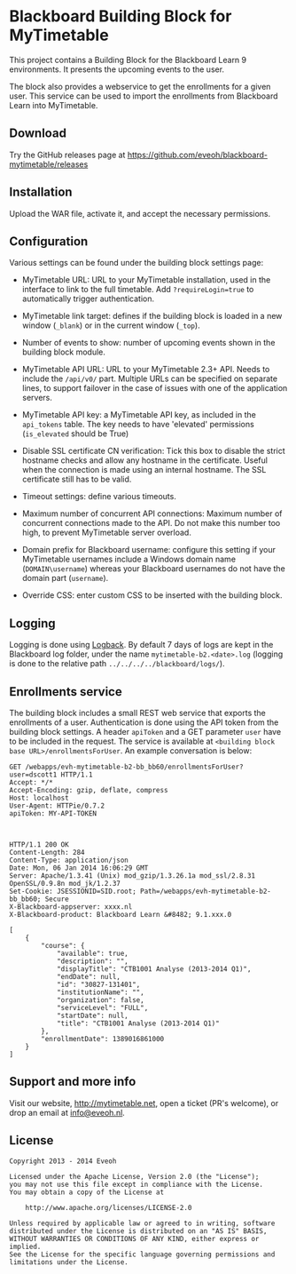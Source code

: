Blackboard Building Block for MyTimetable
======================

This project contains a Building Block for the Blackboard Learn 9 environments.
It presents the upcoming events to the user.

The block also provides a webservice to get the enrollments for a given user.
This service can be used to import the enrollments from Blackboard Learn into MyTimetable.

Download
--------

Try the GitHub releases page at https://github.com/eveoh/blackboard-mytimetable/releases

Installation
------------

Upload the WAR file, activate it, and accept the necessary permissions.

Configuration
-------------

Various settings can be found under the building block settings page:

* MyTimetable URL: URL to your MyTimetable installation, used in the interface to link to the full timetable. Add `?requireLogin=true` to
automatically trigger authentication.
* MyTimetable link target: defines if the building block is loaded in a new window (`_blank`) or in the current window (`_top`).
* Number of events to show: number of upcoming events shown in the building block module.


* MyTimetable API URL: URL to your MyTimetable 2.3+ API. Needs to include the `/api/v0/` part. Multiple URLs can be specified
on separate lines, to support failover in the case of issues with one of the application servers.
* MyTimetable API key: a MyTimetable API key, as included in the `api_tokens` table. The key needs to have 'elevated'
permissions (`is_elevated` should be True)
* Disable SSL certificate CN verification: Tick this box to disable the strict hostname checks and allow any
hostname in the certificate. Useful when the connection is made using an internal hostname. The SSL certificate
still has to be valid.
* Timeout settings: define various timeouts.
* Maximum number of concurrent API connections: Maximum number of concurrent connections made to the API. Do not
make this number too high, to prevent MyTimetable server overload.


* Domain prefix for Blackboard username: configure this setting if your MyTimetable usernames include a Windows domain name
(`DOMAIN\username`) whereas your Blackboard usernames do not have the domain part (`username`).


* Override CSS: enter custom CSS to be inserted with the building block.

Logging
-------

Logging is done using [Logback](logback.qos.ch). By default 7 days of logs are kept in the Blackboard log folder, under
the name `mytimetable-b2.<date>.log` (logging is done to the relative path `../../../../blackboard/logs/`).

Enrollments service
-------------------

The building block includes a small REST web service that exports the enrollments of a user. Authentication is done
using the API token from the building block settings. A header `apiToken` and a GET parameter `user` have to be included
in the request. The service is available at `<building block base URL>/enrollmentsForUser`. An example conversation
is below:

```
GET /webapps/evh-mytimetable-b2-bb_bb60/enrollmentsForUser?user=dscott1 HTTP/1.1
Accept: */*
Accept-Encoding: gzip, deflate, compress
Host: localhost
User-Agent: HTTPie/0.7.2
apiToken: MY-API-TOKEN



HTTP/1.1 200 OK
Content-Length: 284
Content-Type: application/json
Date: Mon, 06 Jan 2014 16:06:29 GMT
Server: Apache/1.3.41 (Unix) mod_gzip/1.3.26.1a mod_ssl/2.8.31 OpenSSL/0.9.8n mod_jk/1.2.37
Set-Cookie: JSESSIONID=SID.root; Path=/webapps/evh-mytimetable-b2-bb_bb60; Secure
X-Blackboard-appserver: xxxx.nl
X-Blackboard-product: Blackboard Learn &#8482; 9.1.xxx.0

[
    {
        "course": {
            "available": true,
            "description": "",
            "displayTitle": "CTB1001 Analyse (2013-2014 Q1)",
            "endDate": null,
            "id": "30827-131401",
            "institutionName": "",
            "organization": false,
            "serviceLevel": "FULL",
            "startDate": null,
            "title": "CTB1001 Analyse (2013-2014 Q1)"
        },
        "enrollmentDate": 1389016861000
    }
]
```

Support and more info
---------------------

Visit our website, http://mytimetable.net, open a ticket (PR's welcome), or drop an email at info@eveoh.nl.

License
-------

    Copyright 2013 - 2014 Eveoh

    Licensed under the Apache License, Version 2.0 (the "License");
    you may not use this file except in compliance with the License.
    You may obtain a copy of the License at

        http://www.apache.org/licenses/LICENSE-2.0

    Unless required by applicable law or agreed to in writing, software
    distributed under the License is distributed on an "AS IS" BASIS,
    WITHOUT WARRANTIES OR CONDITIONS OF ANY KIND, either express or implied.
    See the License for the specific language governing permissions and
    limitations under the License.
